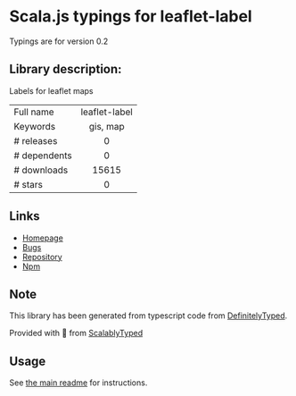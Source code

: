 
# Scala.js typings for leaflet-label

Typings are for version 0.2

## Library description:
Labels for leaflet maps

|                    |                 |
| ------------------ | :-------------: |
| Full name          | leaflet-label |
| Keywords           | gis, map |
| # releases         | 0 |
| # dependents       | 0 |
| # downloads        | 15615 |
| # stars            | 0 |

## Links
- [Homepage](https://github.com/Leaflet/Leaflet.label)
- [Bugs](https://github.com/Leaflet/Leaflet.label/issues)
- [Repository](https://github.com/Leaflet/Leaflet.label)
- [Npm](https://www.npmjs.com/package/leaflet-label)
    


## Note
This library has been generated from typescript code from [DefinitelyTyped](https://definitelytyped.org).

Provided with :purple_heart: from [ScalablyTyped](https://github.com/oyvindberg/ScalablyTyped)

## Usage
See [the main readme](../../readme.md) for instructions.


